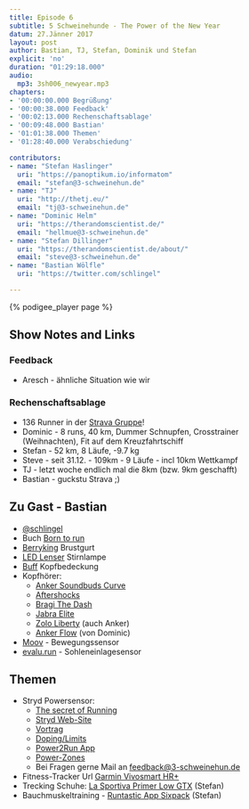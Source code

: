 ```yaml
---
title: Episode 6
subtitle: 5 Schweinehunde - The Power of the New Year
datum: 27.Jänner 2017
layout: post
author: Bastian, TJ, Stefan, Dominik und Stefan
explicit: 'no'
duration: "01:29:18.000"
audio:
  mp3: 3sh006_newyear.mp3
chapters:
- '00:00:00.000 Begrüßung'
- '00:00:38.000 Feedback'
- '00:02:13.000 Rechenschaftsablage'
- '00:09:48.000 Bastian'
- '01:01:38.000 Themen'
- '01:28:40.000 Verabschiedung'

contributors:
- name: "Stefan Haslinger"
  uri: "https://panoptikum.io/informatom"
  email: "stefan@3-schweinehun.de"
- name: "TJ"
  uri: "http://thetj.eu/"
  email: "tj@3-schweinehun.de"
- name: "Dominic Helm"
  uri: "https://therandomscientist.de/"
  email: "hellmue@3-schweinehun.de"
- name: "Stefan Dillinger"
  uri: "https://therandomscientist.de/about/"
  email: "steve@3-schweinehun.de"
- name: "Bastian Wölfle"
  uri: "https://twitter.com/schlingel"

---
```

{% podigee_player page %}

## Show Notes and Links

### Feedback

* Aresch - ähnliche Situation wie wir

### Rechenschaftsablage

* 136 Runner in der [Strava Gruppe](https://www.strava.com/clubs/3schweinehunde)!
* Dominic - 8 runs, 40 km, Dummer Schnupfen, Crosstrainer (Weihnachten), Fit auf dem Kreuzfahrtschiff
* Stefan - 52 km, 8 Läufe, -9.7 kg
* Steve - seit 31.12. - 109km - 9 Läufe - incl 10km Wettkampf
* TJ - letzt woche endlich mal die 8km (bzw. 9km geschafft)
* Bastian - guckstu Strava ;)

## Zu Gast - Bastian

* [@schlingel](https://twitter.com/schlingel)
* Buch [Born to run](http://amzn.to/2n4DTuz)
* [Berryking](http://amzn.to/2DsvsiU) Brustgurt
* [LED Lenser](http://amzn.to/2n4CK6g) Stirnlampe
* [Buff](http://amzn.to/2DsoGd0) Kopfbedeckung
* Kopfhörer:
  * [Anker Soundbuds Curve](http://amzn.to/2DEelOC)
  * [Aftershocks](http://amzn.to/2DprszF)
  * [Bragi The Dash](http://amzn.to/2n2CMvE)
  * [Jabra Elite](http://amzn.to/2DBBdPy)
  * [Zolo Liberty](http://amzn.to/2DwQ65H) (auch Anker)
  * [Anker Flow](http://amzn.to/2n4dP1Z) (von Dominic)
* [Moov](http://moov.cc/) - Bewegungssensor
* [evalu.run](https://www.evalu.com/) - Sohleneinlagesensor

## Themen

* Stryd Powersensor:
  * [The secret of Running](http://amzn.to/2DDLZns)
  * [Stryd Web-Site](https://www.stryd.com/)
  * [Vortrag](https://youtu.be/IpMojEeZ08w)
  * [Doping/Limits](https://www.trainingpeaks.com/blog/running-with-power-what-it-can-tell-us-about-our-human-limits/)
  * [Power2Run App](https://thesecretofrunning.com/wp-content/uploads/2018/01/32-Power2Run.pdf)
  * [Power-Zones](https://runwithpower.net/2016/05/04/jim-vances-running-power-zones/)
  * Bei Fragen gerne Mail an <feedback@3-schweinehun.de>
* Fitness-Tracker Url [Garmin Vivosmart HR+](http://amzn.to/2DiqLIw)
* Trecking Schuhe: [La Sportiva Primer Low GTX](https://www.sportiva.com/men-s/primer-low-gtx.html) (Stefan)
* Bauchmuskeltraining - [Runtastic App Sixpack](https://www.runtastic.com/sixpack) (Stefan)
